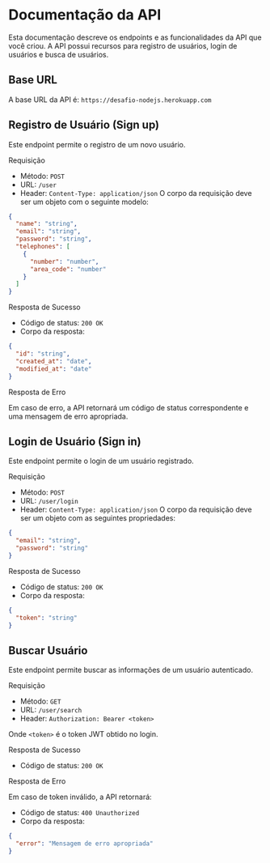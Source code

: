 # Documentação da API

Esta documentação descreve os endpoints e as funcionalidades da API que você criou. A API possui recursos para registro de usuários, login de usuários e busca de usuários.

## Base URL
A base URL da API é: `https://desafio-nodejs.herokuapp.com`

## Registro de Usuário (Sign up)
Este endpoint permite o registro de um novo usuário.

Requisição
- Método: `POST`
- URL: `/user`
- Header: `Content-Type: application/json`
O corpo da requisição deve ser um objeto com o seguinte modelo:

```json
{
  "name": "string",
  "email": "string",
  "password": "string",
  "telephones": [
    {
      "number": "number",
      "area_code": "number"
    }
  ]
}
```
Resposta de Sucesso
- Código de status: `200 OK`
- Corpo da resposta:
```json
{
  "id": "string",
  "created_at": "date",
  "modified_at": "date"
}
```

Resposta de Erro

Em caso de erro, a API retornará um código de status correspondente e uma mensagem de erro apropriada.

## Login de Usuário (Sign in)

Este endpoint permite o login de um usuário registrado.

Requisição
- Método: `POST`
- URL: `/user/login`
- Header: `Content-Type: application/json`
O corpo da requisição deve ser um objeto com as seguintes propriedades:
```json
{
  "email": "string",
  "password": "string"
}
```
Resposta de Sucesso

- Código de status: `200 OK`
- Corpo da resposta:
```json 
{
  "token": "string"
}
```

## Buscar Usuário
Este endpoint permite buscar as informações de um usuário autenticado.

Requisição

- Método: `GET`
- URL: `/user/search`
- Header: `Authorization: Bearer <token>`

Onde `<token>` é o token JWT obtido no login.

Resposta de Sucesso

- Código de status: `200 OK`

Resposta de Erro

Em caso de token inválido, a API retornará:

- Código de status: `400 Unauthorized`
- Corpo da resposta:
```json
{
  "error": "Mensagem de erro apropriada"
}
```
